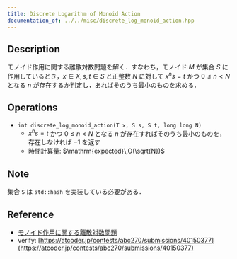 ```yaml
---
title: Discrete Logarithm of Monoid Action
documentation_of: ../../misc/discrete_log_monoid_action.hpp
---
```


## Description

モノイド作用に関する離散対数問題を解く．すなわち，モノイド $M$ が集合 $S$ に作用しているとき，$x \in X, s,t\in S$ と正整数 $N$ に対して $x^n s = t$ かつ $0 \leq n \lt N$ となる $n$ が存在するか判定し，あればそのうち最小のものを求める．

## Operations

- `int discrete_log_monoid_action(T x, S s, S t, long long N)`
    - $x^n s=t$ かつ $0 \leq n \lt N$ となる $n$ が存在すればそのうち最小のものを，存在しなければ $-1$ を返す
    - 時間計算量: $\mathrm{expected}\,O(\sqrt{N})$

## Note

集合 `S` は `std::hash` を実装している必要がある．

## Reference

- [モノイド作用に関する離散対数問題](https://maspypy.com/%e3%83%a2%e3%83%8e%e3%82%a4%e3%83%89%e4%bd%9c%e7%94%a8%e3%81%ab%e9%96%a2%e3%81%99%e3%82%8b%e9%9b%a2%e6%95%a3%e5%af%be%e6%95%b0%e5%95%8f%e9%a1%8c)
- verify: [https://atcoder.jp/contests/abc270/submissions/40150377](https://atcoder.jp/contests/abc270/submissions/40150377)
